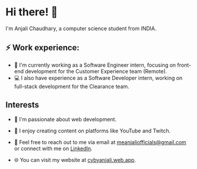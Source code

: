 # Hi there! 👋
I'm Anjali Chaudhary, a computer science student from INDIA.
## ⚡ Work experience:
- 🔭 I'm currently working as a Software Engineer intern, focusing on front-end development for the Customer Experience team (Remote).
- 💻 I also have experience as a Software Developer intern, working on full-stack development for the Clearance team.
## Interests
- 🌱 I'm passionate about web development.
- 🎥 I enjoy creating content on platforms like YouTube and Twitch.

- 💬 Feel free to reach out to me via email at [meanjaliofficials@gmail.com](mailto:meanjaliofficials@gmail.com) or connect with me on [LinkedIn](https://www.linkedin.com/in/itsanjalich).
- 🌐 You can visit my website at [cvbyanjali.web.app](https://cvbyanjali.web.app/).

